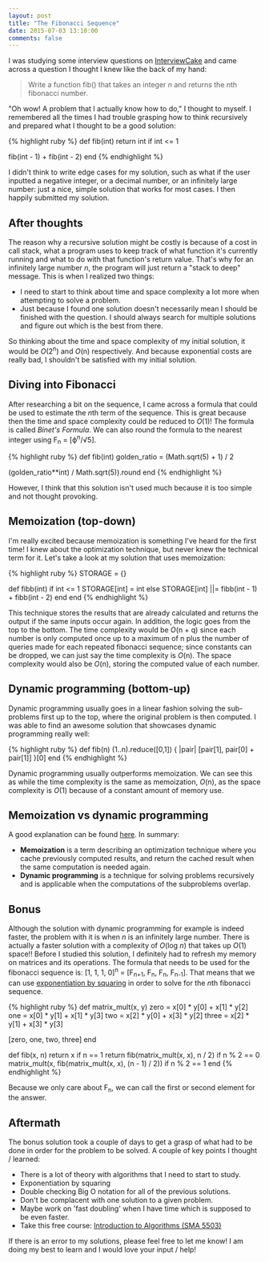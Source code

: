 ```yaml
---
layout: post
title: "The Fibonacci Sequence"
date: 2015-07-03 13:10:00
comments: false
---
```


I was studying some interview questions on [InterviewCake](https://www.interviewcake.com) and came across a question I thought I knew like the back of my hand:

> Write a function fib() that takes an integer *n* and returns the *n*th fibonacci number.

"Oh wow! A problem that I actually know how to do," I thought to myself. I remembered all the times I had trouble grasping how to think recursively and prepared what I thought to be a good solution:

{% highlight ruby %}
def fib(int)
  return int if int <= 1

  fib(int - 1) + fib(int - 2)
end
{% endhighlight %}

I didn't think to write edge cases for my solution, such as what if the user inputted a negative integer, or a decimal number, or an infinitely large number: just a nice, simple solution that works for most cases. I then happily submitted my solution.

## After thoughts

The reason why a recursive solution might be costly is because of a cost in call stack, what a program uses to keep track of what function it's currently running and what to do with that function's return value. That's why for an infinitely large number *n*, the program will just return a "stack to deep" message. This is when I realized two things:

  * I need to start to think about time and space complexity a lot more when attempting to solve a problem.
  * Just because I found one solution doesn't necessarily mean I should be finished with the question. I should always search for multiple solutions and figure out which is the best from there.

So thinking about the time and space complexity of my initial solution, it would be *O*(2<sup>n</sup>) and *O*(n) respectively. And because exponential costs are really bad, I shouldn't be satisfied with my initial solution.

## Diving into Fibonacci

After researching a bit on the sequence, I came across a formula that could be used to estimate the *n*th term of the sequence. This is great because then the time and space complexity could be reduced to *O*(1)! The formula is called *Binet's Formula*. We can also round the formula to the nearest integer using F<sub>n</sub> = [ϕ<sup>n</sup>/√5]. 

{% highlight ruby %}
def fib(int)
  golden_ratio = (Math.sqrt(5) + 1) / 2

  (golden_ratio**int) / Math.sqrt(5)).round
end
{% endhighlight %}

However, I think that this solution isn't used much because it is too simple and not thought provoking.

## Memoization (top-down)

I'm really excited because memoization is something I've heard for the first time! I knew about the optimization technique, but never knew the technical term for it. Let's take a look at my solution that uses memoization:

{% highlight ruby %}
STORAGE = {}

def fibb(int)
  if int <= 1
    STORAGE[int] = int
  else
    STORAGE[int] ||= fibb(int - 1) + fibb(int - 2)
  end
end
{% endhighlight %}

This technique stores the results that are already calculated and returns the output if the same inputs occur again. In addition, the logic goes from the top to the bottom. The time complexity would be *O*(n + q) since each number is only computed once up to a maximum of n plus the number of queries made for each repeated fibonacci sequence; since constants can be dropped, we can just say the time complexity is *O*(n). The space complexity would also be *O*(n), storing the computed value of each number.

## Dynamic programming (bottom-up)

Dynamic programming usually goes in a linear fashion solving the sub-problems first up to the top, where the original problem is then computed. I was able to find an awesome solution that showcases dynamic programming really well:

{% highlight ruby %}
def fib(n)
  (1..n).reduce([0,1]) { |pair| [pair[1], pair[0] + pair[1]] }[0]
end
{% endhighlight %}

Dynamic programming usually outperforms memoization. We can see this as while the time complexity is the same as memoization, *O*(n), as the space complexity is *O*(1) because of a constant amount of memory use.

## Memoization vs dynamic programming

A good explanation can be found [here](http://stackoverflow.com/questions/6184869/what-is-difference-between-memoization-and-dynamic-programming). In summary:

  * **Memoization** is a term describing an optimization technique where you cache previously computed results, and return the cached result when the same computation is needed again.
  * **Dynamic programming** is a technique for solving problems recursively and is applicable when the computations of the subproblems overlap.

## Bonus

Although the solution with dynamic programming for example is indeed faster, the problem with it is when *n* is an infinitely large number. There is actually a faster solution with a complexity of *O*(log *n*) that takes up *O*(1) space!! Before I studied this solution, I definitely had to refresh my memory on matrices and its operations. The formula that needs to be used for the fibonacci sequence is: [1, 1, 1, 0]<sup>n</sup> = [F<sub>n+1</sub>, F<sub>n</sub>, F<sub>n</sub>, F<sub>n-1</sub>]. That means that we can use [exponentiation by squaring](https://en.wikipedia.org/wiki/Exponentiation_by_squaring) in order to solve for the *n*th fibonacci sequence.

{% highlight ruby %}
def matrix_mult(x, y)
  zero  = x[0] * y[0] + x[1] * y[2]
  one   = x[0] * y[1] + x[1] * y[3]
  two   = x[2] * y[0] + x[3] * y[2]
  three = x[2] * y[1] + x[3] * y[3]

  [zero, one, two, three]
end

def fib(x, n)
  return x if n == 1
  return fib(matrix_mult(x, x), n / 2) if n % 2 == 0
  matrix_mult(x, fib(matrix_mult(x, x), (n - 1) / 2)) if n % 2 == 1
end
{% endhighlight %}

Because we only care about F<sub>n</sub>, we can call the first or second element for the answer.

## Aftermath

The bonus solution took a couple of days to get a grasp of what had to be done in order for the problem to be solved. A couple of key points I thought / learned:

  * There is a lot of theory with algorithms that I need to start to study.
  * Exponentiation by squaring
  * Double checking Big O notation for all of the previous solutions.
  * Don't be complacent with one solution to a given problem.
  * Maybe work on 'fast doubling' when I have time which is supposed to be even faster.
  * Take this free course: [Introduction to Algorithms (SMA 5503)](http://ocw.mit.edu/courses/electrical-engineering-and-computer-science/6-046j-introduction-to-algorithms-sma-5503-fall-2005/index.htm)

If there is an error to my solutions, please feel free to let me know! I am doing my best to learn and I would love your input / help!
